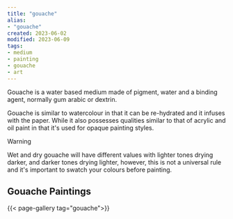 ```yaml
---
title: "gouache"
alias:
- "gouache"
created: 2023-06-02
modified: 2023-06-09
tags:
- medium
- painting
- gouache
- art
---
```


Gouache is a water based medium made of pigment, water and a binding agent, normally gum arabic or dextrin. 

Gouache is similar to watercolour in that it can be re-hydrated and it infuses with the paper. While it also possesses qualities similar to that of acrylic and oil paint in that it's used for opaque painting styles.

>[!warning]
>
> Wet and dry gouache will have different values with lighter tones drying darker, and darker tones drying lighter, however, this is not a universal rule and it's important to swatch your colours before painting.

## Gouache Paintings

{{< page-gallery tag="gouache">}} 